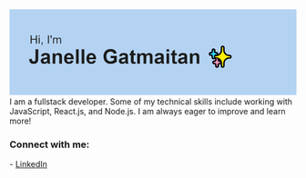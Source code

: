 <img src="https://github.com/JanelleGatmaitan/JanelleGatmaitan/blob/main/header.png?raw=true">
I am a fullstack developer. Some of my technical skills include working with JavaScript, React.js, and Node.js.
I am always eager to improve and learn more!

<h3>Connect with me:</h3>
- <a href="https://www.linkedin.com/in/janelle-gatmaitan/">LinkedIn</a>
<!---
JanelleGatmaitan/JanelleGatmaitan is a ✨ special ✨ repository because its `README.md` (this file) appears on your GitHub profile.
You can click the Preview link to take a look at your changes.
--->
